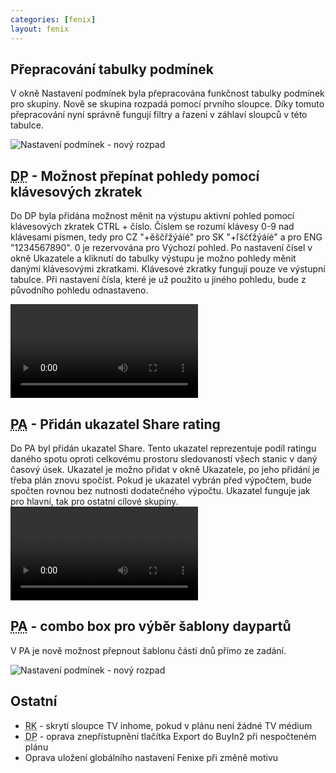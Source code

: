 ```yaml
---
categories: [fenix]
layout: fenix
---
```


## Přepracování tabulky podmínek
V okně Nastavení podmínek byla přepracována funkčnost tabulky podmínek pro skupiny. Nově se skupina rozpadá pomocí prvního sloupce. Díky tomuto přepracování nyní správně fungují filtry a řazení v záhlaví sloupců v této tabulce.

![Nastavení podmínek - nový rozpad]({{site.url}}/data/podminky_rozpad.png)

## <abbr title="Detailní plán">DP</abbr> - Možnost přepínat pohledy pomocí klávesových zkratek
Do DP byla přidána možnost měnit na výstupu aktivní pohled pomocí klávesových zkratek CTRL + číslo. Číslem se rozumí klávesy 0-9 nad klávesami písmen, tedy pro CZ "+ěščřžýáíé" pro SK "+ľščťžýáíé" a pro ENG "1234567890". 0 je rezervována pro Výchozí pohled. Po nastavení čísel v okně Ukazatele a kliknutí do tabulky výstupu je možno pohledy měnit danými klávesovými zkratkami. Klávesové zkratky fungují pouze ve výstupní tabulce. Při nastavení čísla, které je už použito u jiného pohledu, bude z původního pohledu odnastaveno.

<video src="{{site.url}}/data/dp_pohled_keys.mp4" type="video/mp4" controls></video>

## <abbr title="Postanalýza">PA</abbr> - Přidán ukazatel Share rating
Do PA byl přidán ukazatel Share. Tento ukazatel reprezentuje podíl ratingu daného spotu oproti celkovému prostoru sledovaností všech stanic v daný časový úsek. Ukazatel je možno přidat v okně Ukazatele, po jeho přidání je třeba plán znovu spočíst. Pokud je ukazatel vybrán před výpočtem, bude spočten rovnou bez nutnosti dodatečného výpočtu. Ukazatel funguje jak pro hlavní, tak pro ostatní cílové skupiny.
<video src="{{site.url}}/data/pa_share.mp4" type="video/mp4" controls></video>

## <abbr title="Postanalýza">PA</abbr> - combo box pro výběr šablony daypartů
V PA je nově možnost přepnout šablonu částí dnů přímo ze zadání.

![Nastavení podmínek - nový rozpad]({{site.url}}/data/pa_sablona_dp.png)

## Ostatní
<ul>
<li><abbr title="Reachové křivky">RK</abbr> - skrytí sloupce TV inhome, pokud v plánu není žádné TV médium</li>
<li><abbr title="Detailní plán">DP</abbr> - oprava znepřístupnění tlačítka Export do BuyIn2 při nespočteném plánu</li>
<li>Oprava uložení globálního nastavení Fenixe při změně motivu</li>
</ul>

